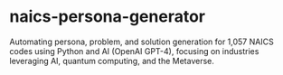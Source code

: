 # naics-persona-generator
Automating persona, problem, and solution generation for 1,057 NAICS codes using Python and AI (OpenAI GPT-4), focusing on industries leveraging AI, quantum computing, and the Metaverse.
